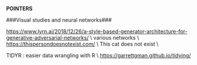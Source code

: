 **POINTERS**


###Visual studies and neural networks###  

https://www.lyrn.ai/2018/12/26/a-style-based-generator-architecture-for-generative-adversarial-networks/ \\
various networks \\
https://thispersondoesnotexist.com/ \\
This cat does not exist \\


TIDYR : easier data wrangling with R \\
https://garrettgman.github.io/tidying/

